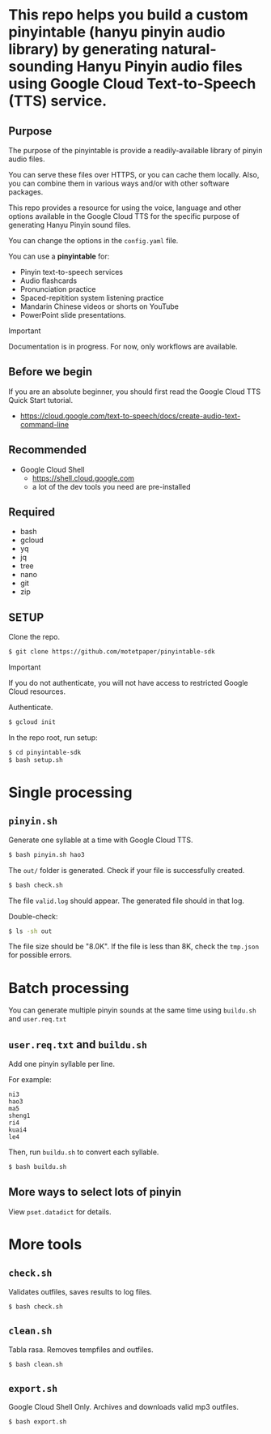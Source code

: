 # This repo helps you build a custom pinyintable (hanyu pinyin audio library) by generating natural-sounding Hanyu Pinyin audio files using Google Cloud Text-to-Speech (TTS) service.

## Purpose

The purpose of the pinyintable is provide a readily-available library of pinyin audio files.

You can serve these files over HTTPS, or you can cache them locally. Also, you can combine them in various ways and/or with other software packages.

This repo provides a resource for using the voice, language and other options available in the Google Cloud TTS for the specific purpose of generating Hanyu Pinyin sound files.

You can change the options in the `config.yaml` file.

You can use a **pinyintable** for:
  + Pinyin text-to-speech services
  + Audio flashcards
  + Pronunciation practice
  + Spaced-repitition system listening practice
  + Mandarin Chinese videos or shorts on YouTube
  + PowerPoint slide presentations.

>[!IMPORTANT]
> Documentation is in progress. For now, only workflows are available.

## Before we begin

If you are an absolute beginner, you should first read the Google Cloud TTS Quick Start tutorial.

  + https://cloud.google.com/text-to-speech/docs/create-audio-text-command-line

## Recommended
  + Google Cloud Shell
    + https://shell.cloud.google.com
    + a lot of the dev tools you need are pre-installed

## Required

  + bash
  + gcloud
  + yq
  + jq
  + tree
  + nano
  + git
  + zip

## SETUP

Clone the repo.
```bash
$ git clone https://github.com/motetpaper/pinyintable-sdk
````

>[!IMPORTANT]
> If you do not authenticate, you will not have access to restricted Google Cloud resources.

Authenticate.
```bash
$ gcloud init
```

In the repo root, run setup:
```bash
$ cd pinyintable-sdk
$ bash setup.sh
```

# Single processing

## `pinyin.sh`

Generate one syllable at a time with Google Cloud TTS.
```bash
$ bash pinyin.sh hao3
```

The `out/` folder is generated. Check if your file is successfully created.

```bash
$ bash check.sh
```

The file `valid.log` should appear. The generated file should in that log.

Double-check:
```bash
$ ls -sh out
```

The file size should be "8.0K". If the file is less than 8K, check the `tmp.json` for possible errors.

# Batch processing

You can generate multiple pinyin sounds at the same time using `buildu.sh` and `user.req.txt`

## `user.req.txt` and `buildu.sh`

Add one pinyin syllable per line.

For example:
```
ni3
hao3
ma5
sheng1
ri4
kuai4
le4
````

Then, run `buildu.sh` to convert each syllable.

```bash
$ bash buildu.sh
```

## More ways to select lots of pinyin

View `pset.datadict` for details.


# More tools


## `check.sh`

Validates outfiles, saves results to log files.
```bash
$ bash check.sh
```

## `clean.sh`

Tabla rasa. Removes tempfiles and outfiles.
```bash
$ bash clean.sh
```

## `export.sh`

Google Cloud Shell Only. Archives and downloads valid mp3 outfiles.
```bash
$ bash export.sh
```


